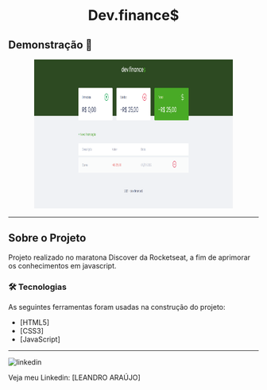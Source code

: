<h1 style="text-align: center; font-weight: bold;">Dev.finance$</h1>

## Demonstração 📸

<div align="center" >
  <img src="_imagens/dev.finance.png" alt="Foto do projeto" height="300" width="400">
</div>

---

## Sobre o Projeto

Projeto realizado no maratona Discover da Rocketseat, a fim de aprimorar os conhecimentos em javascript.

### 🛠 Tecnologias

As seguintes ferramentas foram usadas na construção do projeto:

- [HTML5]
- [CSS3]
- [JavaScript]
---

<img src="https://github.com/leandro-araujo-silva/Proffy-FullStack/raw/master/github/linkedin.png" alt="linkedin" height="50">
<br/>

Veja meu Linkedin: [LEANDRO ARAÚJO] 